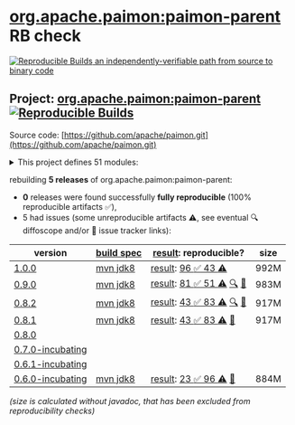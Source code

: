 [org.apache.paimon:paimon-parent](https://central.sonatype.com/artifact/org.apache.paimon/paimon-parent/versions) RB check
=======

[![Reproducible Builds](https://reproducible-builds.org/images/logos/rb.svg) an independently-verifiable path from source to binary code](https://reproducible-builds.org/)

## Project: [org.apache.paimon:paimon-parent](https://central.sonatype.com/artifact/org.apache.paimon/paimon-parent/versions) [![Reproducible Builds](https://img.shields.io/endpoint?url=https://raw.githubusercontent.com/jvm-repo-rebuild/reproducible-central/master/content/org/apache/paimon/badge.json)](https://github.com/jvm-repo-rebuild/reproducible-central/blob/master/content/org/apache/paimon/README.md)

Source code: [https://github.com/apache/paimon.git](https://github.com/apache/paimon.git)

<details><summary>This project defines 51 modules:</summary>

* [org.apache.paimon:paimon-arrow](https://central.sonatype.com/artifact/org.apache.paimon/paimon-arrow/overview)
* [org.apache.paimon:paimon-benchmark](https://central.sonatype.com/artifact/org.apache.paimon/paimon-benchmark/overview)
* [org.apache.paimon:paimon-bundle](https://central.sonatype.com/artifact/org.apache.paimon/paimon-bundle/overview)
* [org.apache.paimon:paimon-ci-tools](https://central.sonatype.com/artifact/org.apache.paimon/paimon-ci-tools/overview)
* [org.apache.paimon:paimon-codegen](https://central.sonatype.com/artifact/org.apache.paimon/paimon-codegen/overview)
* [org.apache.paimon:paimon-codegen-loader](https://central.sonatype.com/artifact/org.apache.paimon/paimon-codegen-loader/overview)
* [org.apache.paimon:paimon-common](https://central.sonatype.com/artifact/org.apache.paimon/paimon-common/overview)
* [org.apache.paimon:paimon-core](https://central.sonatype.com/artifact/org.apache.paimon/paimon-core/overview)
* [org.apache.paimon:paimon-filesystems](https://central.sonatype.com/artifact/org.apache.paimon/paimon-filesystems/overview)
* [org.apache.paimon:paimon-flink](https://central.sonatype.com/artifact/org.apache.paimon/paimon-flink/overview)
* [org.apache.paimon:paimon-flink-1.14](https://central.sonatype.com/artifact/org.apache.paimon/paimon-flink-1.14/overview)
* [org.apache.paimon:paimon-flink-1.15](https://central.sonatype.com/artifact/org.apache.paimon/paimon-flink-1.15/overview)
* [org.apache.paimon:paimon-flink-1.16](https://central.sonatype.com/artifact/org.apache.paimon/paimon-flink-1.16/overview)
* [org.apache.paimon:paimon-flink-1.17](https://central.sonatype.com/artifact/org.apache.paimon/paimon-flink-1.17/overview)
* [org.apache.paimon:paimon-flink-1.18](https://central.sonatype.com/artifact/org.apache.paimon/paimon-flink-1.18/overview)
* [org.apache.paimon:paimon-flink-1.19](https://central.sonatype.com/artifact/org.apache.paimon/paimon-flink-1.19/overview)
* [org.apache.paimon:paimon-flink-1.20](https://central.sonatype.com/artifact/org.apache.paimon/paimon-flink-1.20/overview)
* [org.apache.paimon:paimon-flink-action](https://central.sonatype.com/artifact/org.apache.paimon/paimon-flink-action/overview)
* [org.apache.paimon:paimon-flink-cdc](https://central.sonatype.com/artifact/org.apache.paimon/paimon-flink-cdc/overview)
* [org.apache.paimon:paimon-flink-common](https://central.sonatype.com/artifact/org.apache.paimon/paimon-flink-common/overview)
* [org.apache.paimon:paimon-format](https://central.sonatype.com/artifact/org.apache.paimon/paimon-format/overview)
* [org.apache.paimon:paimon-hive](https://central.sonatype.com/artifact/org.apache.paimon/paimon-hive/overview)
* [org.apache.paimon:paimon-hive-catalog](https://central.sonatype.com/artifact/org.apache.paimon/paimon-hive-catalog/overview)
* [org.apache.paimon:paimon-hive-common](https://central.sonatype.com/artifact/org.apache.paimon/paimon-hive-common/overview)
* [org.apache.paimon:paimon-hive-connector-2.1](https://central.sonatype.com/artifact/org.apache.paimon/paimon-hive-connector-2.1/overview)
* [org.apache.paimon:paimon-hive-connector-2.1-cdh-6.3](https://central.sonatype.com/artifact/org.apache.paimon/paimon-hive-connector-2.1-cdh-6.3/overview)
* [org.apache.paimon:paimon-hive-connector-2.2](https://central.sonatype.com/artifact/org.apache.paimon/paimon-hive-connector-2.2/overview)
* [org.apache.paimon:paimon-hive-connector-2.3](https://central.sonatype.com/artifact/org.apache.paimon/paimon-hive-connector-2.3/overview)
* [org.apache.paimon:paimon-hive-connector-3.1](https://central.sonatype.com/artifact/org.apache.paimon/paimon-hive-connector-3.1/overview)
* [org.apache.paimon:paimon-hive-connector-common](https://central.sonatype.com/artifact/org.apache.paimon/paimon-hive-connector-common/overview)
* [org.apache.paimon:paimon-open-api](https://central.sonatype.com/artifact/org.apache.paimon/paimon-open-api/overview)
* [org.apache.paimon:paimon-oss](https://central.sonatype.com/artifact/org.apache.paimon/paimon-oss/overview)
* [org.apache.paimon:paimon-oss-impl](https://central.sonatype.com/artifact/org.apache.paimon/paimon-oss-impl/overview)
* [org.apache.paimon:paimon-parent](https://central.sonatype.com/artifact/org.apache.paimon/paimon-parent/overview)
* [org.apache.paimon:paimon-s3](https://central.sonatype.com/artifact/org.apache.paimon/paimon-s3/overview)
* [org.apache.paimon:paimon-s3-impl](https://central.sonatype.com/artifact/org.apache.paimon/paimon-s3-impl/overview)
* [org.apache.paimon:paimon-service](https://central.sonatype.com/artifact/org.apache.paimon/paimon-service/overview)
* [org.apache.paimon:paimon-service-client](https://central.sonatype.com/artifact/org.apache.paimon/paimon-service-client/overview)
* [org.apache.paimon:paimon-service-runtime](https://central.sonatype.com/artifact/org.apache.paimon/paimon-service-runtime/overview)
* [org.apache.paimon:paimon-spark](https://central.sonatype.com/artifact/org.apache.paimon/paimon-spark/overview)
* [org.apache.paimon:paimon-spark-2](https://central.sonatype.com/artifact/org.apache.paimon/paimon-spark-2/overview)
* [org.apache.paimon:paimon-spark-3.1](https://central.sonatype.com/artifact/org.apache.paimon/paimon-spark-3.1/overview)
* [org.apache.paimon:paimon-spark-3.2](https://central.sonatype.com/artifact/org.apache.paimon/paimon-spark-3.2/overview)
* [org.apache.paimon:paimon-spark-3.3](https://central.sonatype.com/artifact/org.apache.paimon/paimon-spark-3.3/overview)
* [org.apache.paimon:paimon-spark-3.4](https://central.sonatype.com/artifact/org.apache.paimon/paimon-spark-3.4/overview)
* [org.apache.paimon:paimon-spark-3.5](https://central.sonatype.com/artifact/org.apache.paimon/paimon-spark-3.5/overview)
* [org.apache.paimon:paimon-spark-common](https://central.sonatype.com/artifact/org.apache.paimon/paimon-spark-common/overview)
* [org.apache.paimon:paimon-spark-common_2.12](https://central.sonatype.com/artifact/org.apache.paimon/paimon-spark-common_2.12/overview)
* [org.apache.paimon:paimon-spark-ut](https://central.sonatype.com/artifact/org.apache.paimon/paimon-spark-ut/overview)
* [org.apache.paimon:paimon-spark3-common](https://central.sonatype.com/artifact/org.apache.paimon/paimon-spark3-common/overview)
* [org.apache.paimon:paimon-test-utils](https://central.sonatype.com/artifact/org.apache.paimon/paimon-test-utils/overview)
</details>

rebuilding **5 releases** of org.apache.paimon:paimon-parent:
- **0** releases were found successfully **fully reproducible** (100% reproducible artifacts :white_check_mark:),
- 5 had issues (some unreproducible artifacts :warning:, see eventual :mag: diffoscope and/or :memo: issue tracker links):

| version | [build spec](/BUILDSPEC.md) | [result](https://reproducible-builds.org/docs/jvm/): reproducible? | size |
| -- | --------- | ------ | -- |
| [1.0.0](https://central.sonatype.com/artifact/org.apache.paimon/paimon-parent/1.0.0/pom) | [mvn jdk8](paimon-parent-1.0.0.buildspec) | [result](paimon-parent-1.0.0.buildinfo): [96 :white_check_mark:  43 :warning:](paimon-parent-1.0.0.buildcompare) | 992M |
| [0.9.0](https://central.sonatype.com/artifact/org.apache.paimon/paimon-parent/0.9.0/pom) | [mvn jdk8](paimon-parent-0.9.0.buildspec) | [result](paimon-parent-0.9.0.buildinfo): [81 :white_check_mark:  51 :warning:](paimon-parent-0.9.0.buildcompare) [:mag:](paimon-parent-0.9.0.diffoscope) [:memo:](https://github.com/apache/paimon/pull/4190) | 983M |
| [0.8.2](https://central.sonatype.com/artifact/org.apache.paimon/paimon-parent/0.8.2/pom) | [mvn jdk8](paimon-parent-0.8.2.buildspec) | [result](paimon-parent-0.8.2.buildinfo): [43 :white_check_mark:  83 :warning:](paimon-parent-0.8.2.buildcompare) [:mag:](paimon-parent-0.8.2.diffoscope) [:memo:](https://github.com/apache/paimon/pull/3719) | 917M |
| [0.8.1](https://central.sonatype.com/artifact/org.apache.paimon/paimon-parent/0.8.1/pom) | [mvn jdk8](paimon-parent-0.8.1.buildspec) | [result](paimon-parent-0.8.1.buildinfo): [43 :white_check_mark:  83 :warning:](paimon-parent-0.8.1.buildcompare) [:memo:](https://github.com/apache/paimon/pull/3719) | 917M |
| [0.8.0](https://central.sonatype.com/artifact/org.apache.paimon/paimon-parent/0.8.0/pom) | | | |
| [0.7.0-incubating](https://central.sonatype.com/artifact/org.apache.paimon/paimon-parent/0.7.0-incubating/pom) | | | |
| [0.6.1-incubating](https://central.sonatype.com/artifact/org.apache.paimon/paimon-parent/0.6.1-incubating/pom) | | | |
| [0.6.0-incubating](https://central.sonatype.com/artifact/org.apache.paimon/paimon-parent/0.6.0-incubating/pom) | [mvn jdk8](paimon-parent-0.6.0-incubating.buildspec) | [result](paimon-parent-0.6.0-incubating.buildinfo): [23 :white_check_mark:  96 :warning:](paimon-parent-0.6.0-incubating.buildcompare) [:memo:](https://github.com/apache/incubator-paimon/pull/2519) | 884M |

<i>(size is calculated without javadoc, that has been excluded from reproducibility checks)</i>

